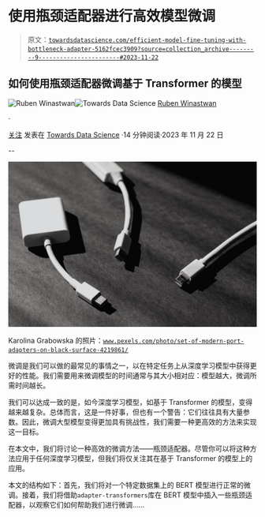 # 使用瓶颈适配器进行高效模型微调

> 原文：[`towardsdatascience.com/efficient-model-fine-tuning-with-bottleneck-adapter-5162fcec3909?source=collection_archive---------9-----------------------#2023-11-22`](https://towardsdatascience.com/efficient-model-fine-tuning-with-bottleneck-adapter-5162fcec3909?source=collection_archive---------9-----------------------#2023-11-22)

## 如何使用瓶颈适配器微调基于 Transformer 的模型

[](https://medium.com/@marcellusruben?source=post_page-----5162fcec3909--------------------------------)![Ruben Winastwan](https://medium.com/@marcellusruben?source=post_page-----5162fcec3909--------------------------------)[](https://towardsdatascience.com/?source=post_page-----5162fcec3909--------------------------------)![Towards Data Science](https://towardsdatascience.com/?source=post_page-----5162fcec3909--------------------------------) [Ruben Winastwan](https://medium.com/@marcellusruben?source=post_page-----5162fcec3909--------------------------------)

·

[关注](https://medium.com/m/signin?actionUrl=https%3A%2F%2Fmedium.com%2F_%2Fsubscribe%2Fuser%2F5dae9da73c9b&operation=register&redirect=https%3A%2F%2Ftowardsdatascience.com%2Fefficient-model-fine-tuning-with-bottleneck-adapter-5162fcec3909&user=Ruben+Winastwan&userId=5dae9da73c9b&source=post_page-5dae9da73c9b----5162fcec3909---------------------post_header-----------) 发表在 [Towards Data Science](https://towardsdatascience.com/?source=post_page-----5162fcec3909--------------------------------) ·14 分钟阅读·2023 年 11 月 22 日[](https://medium.com/m/signin?actionUrl=https%3A%2F%2Fmedium.com%2F_%2Fvote%2Ftowards-data-science%2F5162fcec3909&operation=register&redirect=https%3A%2F%2Ftowardsdatascience.com%2Fefficient-model-fine-tuning-with-bottleneck-adapter-5162fcec3909&user=Ruben+Winastwan&userId=5dae9da73c9b&source=-----5162fcec3909---------------------clap_footer-----------)

--

[](https://medium.com/m/signin?actionUrl=https%3A%2F%2Fmedium.com%2F_%2Fbookmark%2Fp%2F5162fcec3909&operation=register&redirect=https%3A%2F%2Ftowardsdatascience.com%2Fefficient-model-fine-tuning-with-bottleneck-adapter-5162fcec3909&source=-----5162fcec3909---------------------bookmark_footer-----------)![](img/b79802cb5528fbfe5bb1a2f50166d41b.png)

Karolina Grabowska 的照片：[`www.pexels.com/photo/set-of-modern-port-adapters-on-black-surface-4219861/`](https://www.pexels.com/photo/set-of-modern-port-adapters-on-black-surface-4219861/)

微调是我们可以做的最常见的事情之一，以在特定任务上从深度学习模型中获得更好的性能。我们需要用来微调模型的时间通常与其大小相对应：模型越大，微调所需时间越长。

我们可以达成一致的是，如今深度学习模型，如基于 Transformer 的模型，变得越来越复杂。总体而言，这是一件好事，但也有一个警告：它们往往具有大量参数。因此，微调大型模型变得更加具有挑战性，我们需要一种更高效的方法来实现这一目标。

在本文中，我们将讨论一种高效的微调方法——瓶颈适配器。尽管你可以将这种方法应用于任何深度学习模型，但我们将仅关注其在基于 Transformer 的模型上的应用。

本文的结构如下：首先，我们将对一个特定数据集上的 BERT 模型进行正常的微调。接着，我们将借助`adapter-transformers`库在 BERT 模型中插入一些瓶颈适配器，以观察它们如何帮助我们进行微调……
